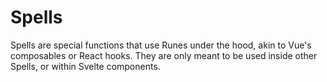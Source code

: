 # Spells

Spells are special functions that use Runes under the hood, akin to Vue's composables or React hooks. They are only meant to be used inside other Spells, or within Svelte components.
